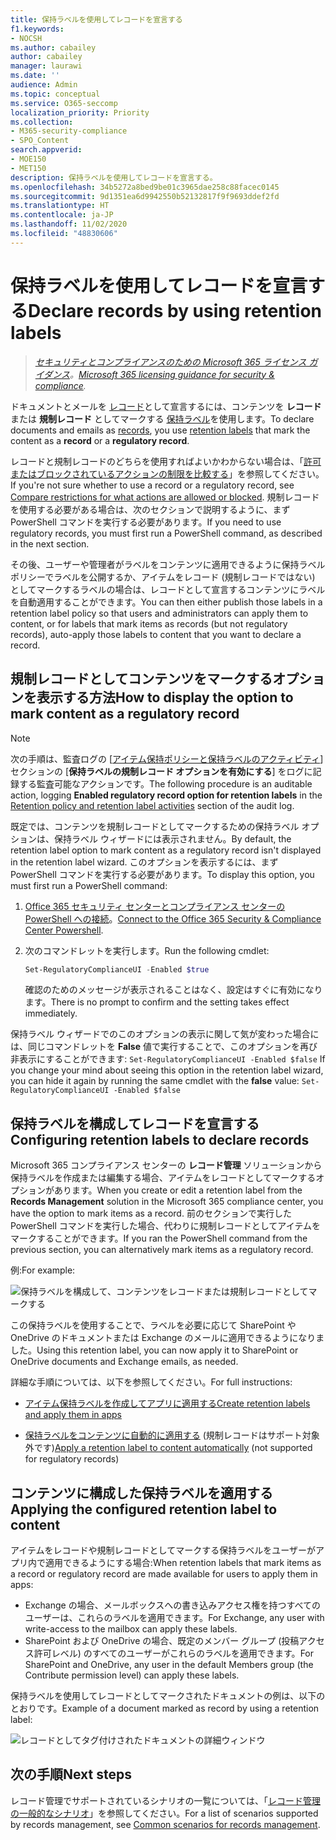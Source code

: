 ```yaml
---
title: 保持ラベルを使用してレコードを宣言する
f1.keywords:
- NOCSH
ms.author: cabailey
author: cabailey
manager: laurawi
ms.date: ''
audience: Admin
ms.topic: conceptual
ms.service: O365-seccomp
localization_priority: Priority
ms.collection:
- M365-security-compliance
- SPO_Content
search.appverid:
- MOE150
- MET150
description: 保持ラベルを使用してレコードを宣言する。
ms.openlocfilehash: 34b5272a8bed9be01c3965dae258c88facec0145
ms.sourcegitcommit: 9d1351ea6d9942550b52132817f9f9693ddef2fd
ms.translationtype: HT
ms.contentlocale: ja-JP
ms.lasthandoff: 11/02/2020
ms.locfileid: "48830606"
---
```

# <a name="declare-records-by-using-retention-labels"></a><span data-ttu-id="ee380-103">保持ラベルを使用してレコードを宣言する</span><span class="sxs-lookup"><span data-stu-id="ee380-103">Declare records by using retention labels</span></span>

><span data-ttu-id="ee380-104">*[セキュリティとコンプライアンスのための Microsoft 365 ライセンス ガイダンス](https://aka.ms/ComplianceSD)。*</span><span class="sxs-lookup"><span data-stu-id="ee380-104">*[Microsoft 365 licensing guidance for security & compliance](https://aka.ms/ComplianceSD).*</span></span>

<span data-ttu-id="ee380-105">ドキュメントとメールを [レコード](records-management.md#records)として宣言するには、コンテンツを **レコード** または **規制レコード** としてマークする [保持ラベル](retention.md#retention-labels)を使用します。</span><span class="sxs-lookup"><span data-stu-id="ee380-105">To declare documents and emails as [records](records-management.md#records), you use [retention labels](retention.md#retention-labels) that mark the content as a **record** or a **regulatory record**.</span></span>

<span data-ttu-id="ee380-106">レコードと規制レコードのどちらを使用すればよいかわからない場合は、「[許可またはブロックされているアクションの制限を比較する](records-management.md#compare-restrictions-for-what-actions-are-allowed-or-blocked)」を参照してください。</span><span class="sxs-lookup"><span data-stu-id="ee380-106">If you're not sure whether to use a record or a regulatory record, see [Compare restrictions for what actions are allowed or blocked](records-management.md#compare-restrictions-for-what-actions-are-allowed-or-blocked).</span></span> <span data-ttu-id="ee380-107">規制レコードを使用する必要がある場合は、次のセクションで説明するように、まず PowerShell コマンドを実行する必要があります。</span><span class="sxs-lookup"><span data-stu-id="ee380-107">If you need to use regulatory records, you must first run a PowerShell command, as described in the next section.</span></span>

<span data-ttu-id="ee380-108">その後、ユーザーや管理者がラベルをコンテンツに適用できるように保持ラベル ポリシーでラベルを公開するか、アイテムをレコード (規制レコードではない) としてマークするラベルの場合は、レコードとして宣言するコンテンツにラベルを自動適用することができます。</span><span class="sxs-lookup"><span data-stu-id="ee380-108">You can then either publish those labels in a retention label policy so that users and administrators can apply them to content, or for labels that mark items as records (but not regulatory records), auto-apply those labels to content that you want to declare a record.</span></span>

## <a name="how-to-display-the-option-to-mark-content-as-a-regulatory-record"></a><span data-ttu-id="ee380-109">規制レコードとしてコンテンツをマークするオプションを表示する方法</span><span class="sxs-lookup"><span data-stu-id="ee380-109">How to display the option to mark content as a regulatory record</span></span>

>[!NOTE] 
> <span data-ttu-id="ee380-110">次の手順は、監査ログの [[アイテム保持ポリシーと保持ラベルのアクティビティ](search-the-audit-log-in-security-and-compliance.md#retention-policy-and-retention-label-activities)] セクションの [**保持ラベルの規制レコード オプションを有効にする**] をログに記録する監査可能なアクションです。</span><span class="sxs-lookup"><span data-stu-id="ee380-110">The following procedure is an auditable action, logging **Enabled regulatory record option for retention labels** in the [Retention policy and retention label activities](search-the-audit-log-in-security-and-compliance.md#retention-policy-and-retention-label-activities) section of the audit log.</span></span>

<span data-ttu-id="ee380-111">既定では、コンテンツを規制レコードとしてマークするための保持ラベル オプションは、保持ラベル ウィザードには表示されません。</span><span class="sxs-lookup"><span data-stu-id="ee380-111">By default, the retention label option to mark content as a regulatory record isn't displayed in the retention label wizard.</span></span> <span data-ttu-id="ee380-112">このオプションを表示するには、まず PowerShell コマンドを実行する必要があります。</span><span class="sxs-lookup"><span data-stu-id="ee380-112">To display this option, you must first run a PowerShell command:</span></span>

1. <span data-ttu-id="ee380-113">[Office 365 セキュリティ センターとコンプライアンス センターの PowerShell への接続](https://docs.microsoft.com/powershell/exchange/office-365-scc/connect-to-scc-powershell/connect-to-scc-powershell)。</span><span class="sxs-lookup"><span data-stu-id="ee380-113">[Connect to the Office 365 Security & Compliance Center Powershell](https://docs.microsoft.com/powershell/exchange/office-365-scc/connect-to-scc-powershell/connect-to-scc-powershell).</span></span>

2. <span data-ttu-id="ee380-114">次のコマンドレットを実行します。</span><span class="sxs-lookup"><span data-stu-id="ee380-114">Run the following cmdlet:</span></span>
    
    ```powershell
    Set-RegulatoryComplianceUI -Enabled $true
    ````
    <span data-ttu-id="ee380-115">確認のためのメッセージが表示されることはなく、設定はすぐに有効になります。</span><span class="sxs-lookup"><span data-stu-id="ee380-115">There is no prompt to confirm and the setting takes effect immediately.</span></span>

<span data-ttu-id="ee380-116">保持ラベル ウィザードでのこのオプションの表示に関して気が変わった場合には、同じコマンドレットを **False** 値で実行することで、このオプションを再び非表示にすることができます: `Set-RegulatoryComplianceUI -Enabled $false` </span><span class="sxs-lookup"><span data-stu-id="ee380-116">If you change your mind about seeing this option in the retention label wizard, you can hide it again by running the same cmdlet with the **false** value: `Set-RegulatoryComplianceUI -Enabled $false`</span></span> 

## <a name="configuring-retention-labels-to-declare-records"></a><span data-ttu-id="ee380-117">保持ラベルを構成してレコードを宣言する</span><span class="sxs-lookup"><span data-stu-id="ee380-117">Configuring retention labels to declare records</span></span>

<span data-ttu-id="ee380-118">Microsoft 365 コンプライアンス センターの **レコード管理** ソリューションから保持ラベルを作成または編集する場合、アイテムをレコードとしてマークするオプションがあります。</span><span class="sxs-lookup"><span data-stu-id="ee380-118">When you create or edit a retention label from the **Records Management** solution in the Microsoft 365 compliance center, you have the option to mark items as a record.</span></span> <span data-ttu-id="ee380-119">前のセクションで実行した PowerShell コマンドを実行した場合、代わりに規制レコードとしてアイテムをマークすることができます。</span><span class="sxs-lookup"><span data-stu-id="ee380-119">If you ran the PowerShell command from the previous section, you can alternatively mark items as a regulatory record.</span></span>

<span data-ttu-id="ee380-120">例:</span><span class="sxs-lookup"><span data-stu-id="ee380-120">For example:</span></span>

![保持ラベルを構成して、コンテンツをレコードまたは規制レコードとしてマークする](../media/recordversioning6.png)

<span data-ttu-id="ee380-122">この保持ラベルを使用することで、ラベルを必要に応じて SharePoint や OneDrive のドキュメントまたは Exchange のメールに適用できるようになりました。</span><span class="sxs-lookup"><span data-stu-id="ee380-122">Using this retention label, you can now apply it to SharePoint or OneDrive documents and Exchange emails, as needed.</span></span> 

<span data-ttu-id="ee380-123">詳細な手順については、以下を参照してください。</span><span class="sxs-lookup"><span data-stu-id="ee380-123">For full instructions:</span></span>

- [<span data-ttu-id="ee380-124">アイテム保持ラベルを作成してアプリに適用する</span><span class="sxs-lookup"><span data-stu-id="ee380-124">Create retention labels and apply them in apps</span></span>](create-apply-retention-labels.md)

- <span data-ttu-id="ee380-125">[保持ラベルをコンテンツに自動的に適用する](apply-retention-labels-automatically.md) (規制レコードはサポート対象外です)</span><span class="sxs-lookup"><span data-stu-id="ee380-125">[Apply a retention label to content automatically](apply-retention-labels-automatically.md) (not supported for regulatory records)</span></span>


## <a name="applying-the-configured-retention-label-to-content"></a><span data-ttu-id="ee380-126">コンテンツに構成した保持ラベルを適用する</span><span class="sxs-lookup"><span data-stu-id="ee380-126">Applying the configured retention label to content</span></span>

<span data-ttu-id="ee380-127">アイテムをレコードや規制レコードとしてマークする保持ラベルをユーザーがアプリ内で適用できるようにする場合:</span><span class="sxs-lookup"><span data-stu-id="ee380-127">When retention labels that mark items as a record or regulatory record are made available for users to apply them in apps:</span></span>

- <span data-ttu-id="ee380-128">Exchange の場合、メールボックスへの書き込みアクセス権を持つすべてのユーザーは、これらのラベルを適用できます。</span><span class="sxs-lookup"><span data-stu-id="ee380-128">For Exchange, any user with write-access to the mailbox can apply these labels.</span></span> 
- <span data-ttu-id="ee380-129">SharePoint および OneDrive の場合、既定のメンバー グループ (投稿アクセス許可レベル) のすべてのユーザーがこれらのラベルを適用できます。</span><span class="sxs-lookup"><span data-stu-id="ee380-129">For SharePoint and OneDrive, any user in the default Members group (the Contribute permission level) can apply these labels.</span></span>

<span data-ttu-id="ee380-130">保持ラベルを使用してレコードとしてマークされたドキュメントの例は、以下のとおりです。</span><span class="sxs-lookup"><span data-stu-id="ee380-130">Example of a document marked as record by using a retention label:</span></span>

![レコードとしてタグ付けされたドキュメントの詳細ウィンドウ](../media/recordversioning7.png)

## <a name="next-steps"></a><span data-ttu-id="ee380-132">次の手順</span><span class="sxs-lookup"><span data-stu-id="ee380-132">Next steps</span></span>

<span data-ttu-id="ee380-133">レコード管理でサポートされているシナリオの一覧については、「[レコード管理の一般的なシナリオ](get-started-with-records-management.md#common-scenarios-for-records-management)」を参照してください。</span><span class="sxs-lookup"><span data-stu-id="ee380-133">For a list of scenarios supported by records management, see [Common scenarios for records management](get-started-with-records-management.md#common-scenarios-for-records-management).</span></span>
